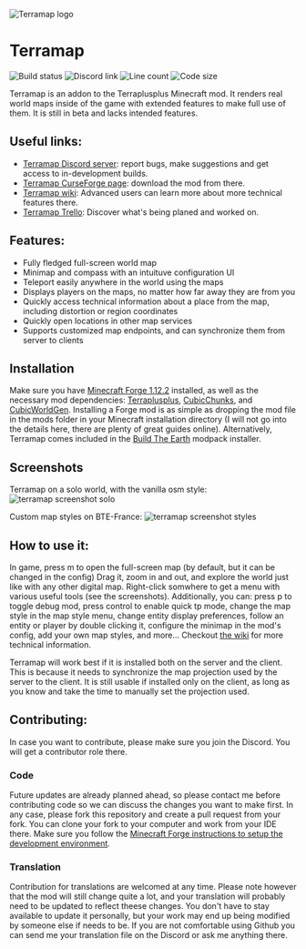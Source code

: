 ![Terramap logo](https://raw.githubusercontent.com/SmylerMC/terramap/master/images/terramap_logo-x256.png)

# Terramap
![Build status](https://img.shields.io/github/workflow/status/SmylerMC/terramap/Java%20CI%20with%20Gradle?style=flat-square) ![Discord link](https://img.shields.io/discord/713848917111996416?color=485eea&label=Discord&style=flat-square) ![Line count](https://img.shields.io/tokei/lines/github/SmylerMC/terramap?style=flat-square) ![Code size](https://img.shields.io/github/languages/code-size/SmylerMC/terramap?style=flat-square)

Terramap is an addon to the Terraplusplus Minecraft mod. It renders real world maps inside of the game with extended features to make full use of them. It is still in beta and lacks intended features.

## Useful links:
- [Terramap Discord server](https://discord.gg/zSMq3GN "Terramap Discord"): report bugs, make suggestions and get access to in-development builds.
- [Terramap CurseForge page](https://www.curseforge.com/minecraft/mc-mods/terramap): download the mod from there.
- [Terramap wiki](https://github.com/SmylerMC/terramap/wiki): Advanced users can learn more about more technical features there.
- [Terramap Trello](https://trello.com/b/pXex8eui/terramap): Discover what's being planed and worked on.

## Features:
- Fully fledged full-screen world map
- Minimap and compass with an intuituve configuration UI
- Teleport easily anywhere in the world using the maps
- Displays players on the maps, no matter how far away they are from you
- Quickly access technical information about a place from the map, including distortion or region coordinates
- Quickly open locations in other map services
- Supports customized map endpoints, and can synchronize them from server to clients

## Installation
Make sure you have [Minecraft Forge 1.12.2](https://files.minecraftforge.net/net/minecraftforge/forge/index_1.12.2.html) installed, as well as the necessary mod dependencies: [Terraplusplus](https://www.curseforge.com/minecraft/mc-mods/terraplusplus), [CubicChunks](https://www.curseforge.com/minecraft/mc-mods/opencubicchunks), and [CubicWorldGen](https://www.curseforge.com/minecraft/mc-mods/cubicworldgen). Installing a Forge mod is as simple as dropping the mod file in the mods folder in your Minecraft installation directory (I will not go into the details here, there are plenty of great guides online).
Alternatively, Terramap comes included in the [Build The Earth](https://buildtheearth.net/) modpack installer.

## Screenshots
Terramap on a solo world, with the vanilla osm style:
![terramap screenshot solo](https://raw.githubusercontent.com/SmylerMC/terramap/master/images/tiledmap.png)

Custom map styles on BTE-France:
![terramap screenshot styles](https://raw.githubusercontent.com/SmylerMC/terramap/master/images/custom_map_styles.png)

## How to use it:
In game, press m to open the full-screen map (by default, but it can be changed in the config)
Drag it, zoom in and out, and explore the world just like with any other digital map.
Right-click somwhere to get a menu with various useful tools (see the screenshots).
Additionally, you can: press p to toggle debug mod, press control to enable quick tp mode, change the map style in the map style menu, change entity display preferences, follow an entity or player by double clicking it, configure the minimap in the mod's config, add your own map styles, and more...
Checkout [the wiki](https://github.com/SmylerMC/terramap/wiki) for more technical information.

Terramap will work best if it is installed both on the server and the client. This is because it needs to synchronize the map projection used by the server to the client. It is still usable if installed only on the client, as long as you know and take the time to manually set the projection used.

## Contributing:
In case you want to contribute, please make sure you join the Discord. You will get a contributor role there.

### Code
Future updates are already planned ahead, so please contact me before contributing code so we can discuss the changes you want to make first.
In any case, please fork this repository and create a pull request from your fork. You can clone your fork to your computer and work from your IDE there. Make sure you follow the [Minecraft Forge instructions to setup the development environment](https://github.com/MinecraftForge/Documentation/blob/1.12.x/docs/gettingstarted/index.md). 

### Translation
Contribution for translations are welcomed at any time. Please note however that the mod will still change quite a lot, and your translation will probably need to be updated to reflect theese changes. You don't have to stay available to update it personally, but your work may end up being modified by someone else if needs to be. If you are not comfortable using Github you can send me your translation file on the Discord or ask me anything there.
